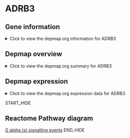 <h1>ADRB3</h1>

<h2>Gene information</h2>
<details>
  <summary>Click to view the depmap.org information for ADRB3</summary>
  <iframe src="https://depmap.org/portal/gene/ADRB3?tab=about" style="border:none;width:100%;height:800px"></iframe>
</details>

<h2>Depmap overview</h2>
<details>
  <summary>Click to view the depmap.org summary for ADRB3</summary>
  <iframe src="https://depmap.org/portal/gene/ADRB3?tab=overview" style="border:none;width:100%;height:800px"></iframe>
</details>

<h2>Depmap expression</h2>
<details>
  <summary>Click to view the depmap.org expression data for ADRB3</summary>
  <iframe src="https://depmap.org/portal/gene/ADRB3?tab=characterization" style="border:none;width:100%;height:800px"></iframe>
</details>


START_HIDE
<h2>Reactome Pathway diagram</h2>
<a href="https://reactome.org/PathwayBrowser/#/R-HSA-418555">G alpha (s) signalling events</a>
END_HIDE


